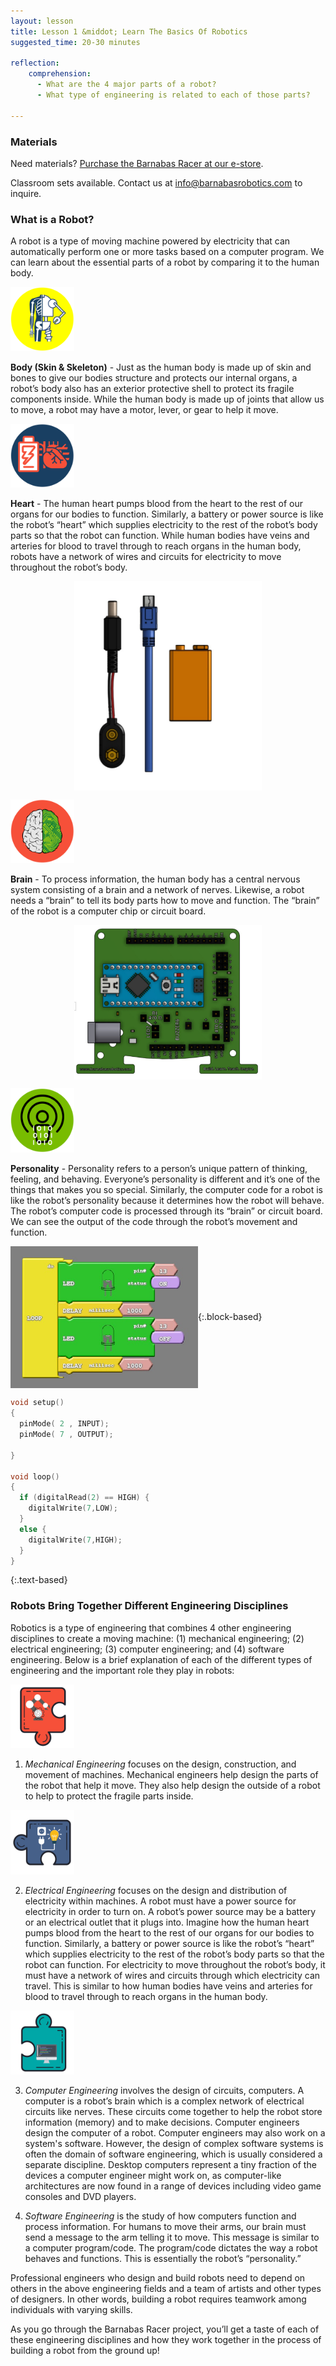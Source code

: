 ```yaml
---
layout: lesson
title: Lesson 1 &middot; Learn The Basics Of Robotics
suggested_time: 20-30 minutes

reflection:
    comprehension: 
      - What are the 4 major parts of a robot?
      - What type of engineering is related to each of those parts?

---
```


### Materials

Need materials?  [Purchase the Barnabas Racer at our e-store](https://shop.barnabasrobotics.com/collections/kits-1/products/barnabas-racer-kit).  

Classroom sets available.  Contact us at info@barnabasrobotics.com to inquire. 

### What is a Robot?

A robot is a type of moving machine powered by electricity that can automatically perform one or more tasks based on a computer program.  We can learn about the essential parts of a robot by comparing it to the human body.

<div markdown="1">

<img src="fig-01_1.png" alt="fig-01_1" style="zoom:10%;" class="image left" />



**Body (Skin & Skeleton)** - Just as the human body is made up of skin and bones to give our bodies structure and protects our internal organs, a robot’s body also has an exterior protective shell to protect its fragile components inside.  While the human body is made up of joints that allow us to move, a robot may have a motor, lever, or gear to help it move.  

</div>

<img src="fig-01_2.png" alt="fig-01_2" style="zoom:10%;" class="image left" />

**Heart** - The human heart pumps blood from the heart to the rest of our organs for our bodies to function. Similarly, a battery or power source is like the robot’s “heart” which supplies electricity to the rest of the robot’s body parts so that the robot can function. While human bodies have veins and arteries for blood to travel through to reach organs in the human body, robots have a network of wires and circuits for electricity to move throughout the robot’s body.

<p align="center">
    <img align="center" src="fig-01_9.png" width="300">
</p>


<img src="fig-01_3.png" alt="fig-01_3" style="zoom:10%;" class="image left" />

**Brain** -  To process information, the human body has a central nervous system consisting of a brain and a network of nerves. Likewise, a robot needs a “brain” to tell its body parts how to move and function. The “brain” of the robot is a computer chip or circuit board.  

<p align="center">
    <img align="center" src="fig-01_10.png" width="300">
</p>
<img src="fig-01_4.png" alt="fig-01_4" style="zoom:10%;" class="image left" />

**Personality** - Personality refers to a person’s unique pattern of thinking, feeling, and behaving. Everyone’s personality is different and it’s one of the things that makes you so special. Similarly, the computer code for a robot is like the robot’s personality because it determines how the robot will behave.  The robot’s computer code is processed through its “brain” or circuit board.  We can see the output of the code through the robot’s movement and function. 

<p></p>

<img align="center" src="fig-01_11.png" width="300">{:.block-based}

```c
void setup()
{
  pinMode( 2 , INPUT);
  pinMode( 7 , OUTPUT);

}

void loop()
{
  if (digitalRead(2) == HIGH) {
    digitalWrite(7,LOW);
  }
  else {
    digitalWrite(7,HIGH);
  }
}
```
{:.text-based}

### Robots Bring Together Different Engineering Disciplines

Robotics is a type of engineering that combines 4 other engineering disciplines to create a moving machine: (1) mechanical engineering; (2) electrical engineering; (3) computer engineering; and (4) software engineering. Below is a brief explanation of each of the different types of engineering and the important role they play in robots:

<img src="fig-01_5.png" alt="fig-01_5" style="zoom:10%;" class="image left" />

1) *Mechanical Engineering* focuses on the design, construction, and movement of machines. Mechanical engineers help design the parts of the robot that help it move.  They also help design the outside of a robot to help to protect the fragile parts inside.

<p></p>

<img src="fig-01_6.png" alt="fig-01_6" style="zoom:10%;" class="image left" />

2) *Electrical Engineering* focuses on the design and distribution of electricity within machines. A robot must have a power source for electricity in order to turn on. A robot’s power source may be a battery or an electrical outlet that it plugs into. Imagine how the human heart pumps blood from the heart to the rest of our organs for our bodies to function. Similarly, a battery or power source is like the robot’s “heart” which supplies electricity to the rest of the robot’s body parts so that the robot can function. For electricity to move throughout the robot’s body, it must have a network of wires and circuits through which electricity can travel. This is similar to how human bodies have veins and arteries for blood to travel through to reach organs in the human body. 

<p></p>

<img src="fig-01_7.png" alt="fig-01_7" style="zoom:10%;" class="image left" />

3) *Computer Engineering* involves the design of circuits, computers.   A computer is a robot’s brain which is a complex network of electrical circuits like nerves.  These circuits come together to help the robot store information (memory) and to make decisions.  Computer engineers design the computer of a robot. Computer engineers may also work on a system's software. However, the design of complex software systems is often the domain of software engineering, which is usually considered a separate discipline. Desktop computers represent a tiny fraction of the devices a computer engineer might work on, as computer-like architectures are now found in a range of devices including video game consoles and DVD players.

4) *Software Engineering* is the study of how computers function and process information. For humans to move their arms, our brain must send a message to the arm telling it to move. This message is similar to a computer program/code. The program/code dictates the way a robot behaves and functions. This is essentially the robot’s “personality.”

Professional engineers who design and build robots need to depend on others in the above engineering fields and a team of artists and other types of designers. In other words, building a robot requires teamwork among individuals with varying skills. 

As you go through the Barnabas Racer project, you’ll get a taste of each of these engineering disciplines and how they work together in the process of building a robot from the ground up!
